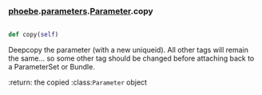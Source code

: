 ### [phoebe](phoebe.md).[parameters](phoebe.parameters.md).[Parameter](phoebe.parameters.Parameter.md).copy

```py

def copy(self)

```



Deepcopy the parameter (with a new uniqueid).  All other tags will remain
the same... so some other tag should be changed before attaching back to
a ParameterSet or Bundle.

:return: the copied :class:`Parameter` object

